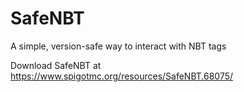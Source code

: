 # SafeNBT
A simple, version-safe way to interact with NBT tags

Download SafeNBT at https://www.spigotmc.org/resources/SafeNBT.68075/

